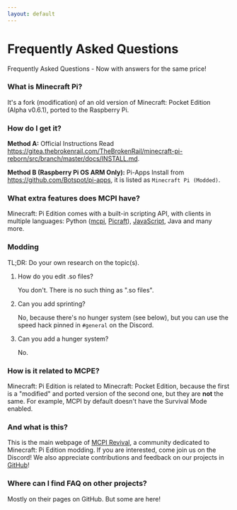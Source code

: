 ```yaml
---
layout: default
---
```


# Frequently Asked Questions

Frequently Asked Questions - Now with answers for the same price!

### What is Minecraft Pi?

It's a fork (modification) of an old version of Minecraft: Pocket Edition (Alpha v0.6.1), ported to the Raspberry Pi.

### How do I get it?

__Method A:__ Official Instructions
Read https://gitea.thebrokenrail.com/TheBrokenRail/minecraft-pi-reborn/src/branch/master/docs/INSTALL.md.

__Method B (Raspberry Pi OS ARM Only):__ Pi-Apps
Install from https://github.com/Botspot/pi-apps, it is listed as `Minecraft Pi (Modded)`.

### What extra features does MCPI have?

Minecraft: Pi Edition comes with a built-in scripting API, with clients in multiple languages: Python ([mcpi](https://github.com/martinohanlon/mcpi), [Picraft](https://picraft.readthedocs.io/)), [JavaScript](https://github.com/mdnorman/node-mcpi), Java and many more.

### Modding
TL;DR: Do your own research on the topic(s).

1. How do you edit .so files?

   You don't. There is no such thing as ".so files".

2. Can you add sprinting?

   No, because there's no hunger system (see below), but you can use the speed hack pinned in `#general` on the Discord.

3. Can you add a hunger system?

   No.

### How is it related to MCPE?

Minecraft: Pi Edition is related to Minecraft: Pocket Edition, because the first is a "modified" and ported version of the second one, but they are **not** the same. For example, MCPI by default doesn't have the Survival Mode enabled.

### And what is this?

This is the main webpage of [MCPI Revival](https://github.com/MCPI-Revival), a community dedicated to Minecraft: Pi Edition modding. If you are interested, come join us on the Discord! We also appreciate contributions and feedback on our projects in [GitHub](https://github.com/MCPI-Revival)!

### Where can I find FAQ on other projects?

Mostly on their pages on GitHub. But some are here!
